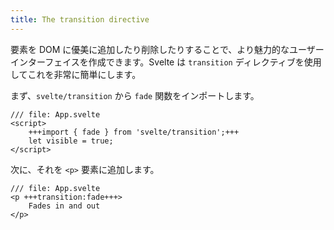 ```yaml
---
title: The transition directive
---
```


要素を DOM に優美に追加したり削除したりすることで、より魅力的なユーザーインターフェイスを作成できます。Svelte は `transition` ディレクティブを使用してこれを非常に簡単にします。

まず、`svelte/transition` から `fade` 関数をインポートします。

```svelte
/// file: App.svelte
<script>
	+++import { fade } from 'svelte/transition';+++
	let visible = true;
</script>
```

次に、それを `<p>` 要素に追加します。

```svelte
/// file: App.svelte
<p +++transition:fade+++>
	Fades in and out
</p>
```
